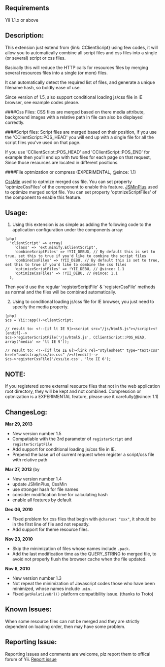 Requirements
--------------
Yii 1.1.x or above


Description:
--------------
This extension just extend from {link: CClientScript} using few codes, it will allow you to automatically combine all script files and css files into a single (or several) script or css files.

Basically this will reduce the HTTP calls for resources files by merging several resources files into a single (or more) files.

It can automatically detect the required list of files, and generate a unique filename hash, so boldly ease of use.

Since version of 1.5, also support conditional loading js/css file in IE browser, see example codes please.

####Css Files:
CSS files are merged based on there media attribute, background images with a relative path in file can also be displayed correctly.

####Script files:
Script files are merged based on their position, If you use the 'CClientScript::POS_HEAD' you will end up with a single file for all the script files you've used on that page.

If you use 'CClientScript::POS_HEAD' and 'CClientScript::POS_END' for example then you'll end up with two files for each page on that request, Since those resources are located in different positions.

####File optmization or compress (EXPERIMENTAL, @since: 1.1)

[CssMin](http://code.google.com/p/cssmin/) used to optmize merged css file. You can set property 'optmizeCssFiles' of the component to enable this feature.
[JSMinPlus](http://crisp.tweakblogs.net/blog/1856/jsmin+-version-13.html) used to optimize merged script file. You can set property 'optmizeScriptFiles' of the component to enable this feature.

Usage:
---------------

1. Using this extension is as simple as adding the following code to the application configuration under the components array:

~~~
[php]
  'clientScript' => array(
    'class' => 'ext.minify.EClientScript',
    'combineScriptFiles' => !YII_DEBUG, // By default this is set to true, set this to true if you'd like to combine the script files
    'combineCssFiles' => !YII_DEBU, // By default this is set to true, set this to true if you'd like to combine the css files
    'optimizeScriptFiles' => !YII_DEBU,	// @since: 1.1
    'optimizeCssFiles' => !YII_DEBU, // @since: 1.1
  ),
~~~

Then you'd use the regular 'registerScriptFile' & 'registerCssFile' methods as normal and the files will be combined automatically.

2. Using to conditional loading js/css file for IE browser, you just need to specify the media property.

~~~
[php]
$cs = Yii::app()->clientScript;

// result to: <!--[if lt IE 9]><script src="/js/html5.js"></script><![endif]-->
$cs->registerScriptFile('/js/html5.js', CClientScript::POS_HEAD, array('media' => 'lt IE 9'));

// result to: <!--[if lte IE 6]><link rel="stylesheet" type="text/css" href="bootstrap/css/ie.css" /><![endif]-->
$cs->registerCssFile('/css/ie.css', 'lte IE 6');

~~~


NOTE:
---------------
If you registered some external resource files that not in the web application root directory, they will be kept and not combined.
Compression or optmization is a EXPERIMENTAL feature, please use it carefully(@since: 1.1)


ChangesLog:
---------------

**Mar 29, 2013**
- New version number 1.5
- Compatiable with the 3rd parameter of `registerScript` and `registerScriptFile`
- Add support for conditional loading js/css file in IE.
- Prepend the base url of current request when register a script/css file with relative path

**Mar 27, 2013** (by 
- New version number 1.4
- update JSMinPlus, CssMin
- use stronger hash for file names
- consider modification time for calculating hash
- enable all features by default

**Dec 06, 2010**
- Fixed problem for css files that begin with `@charset "xxx"`, it should be in the first line of file and not repeatly.
- Add support for theme resource files.

**Nov 23, 2010**
- Skip the minimization of files whose names include `.pack.`
- Add the last modification time as the QUERY_STRING to merged file, to avoid not properly flush the browser cache when the file updated.

**Nov 6, 2010**
- New version number 1.3
- Not repeat the minimization of Javascript codes those who have been minimized, whose names include `.min.`
- Fixed `getRelativeUrl()` platform compatibility issue. (thanks to Troto)


Known Issues:
----------------
When some resource files can not be merged and they are strictly dependent on loading order, then may have some problem.


Reporting Issue:
-----------------
Reporting Issues and comments are welcome, plz report them to offical forum of Yii.
[Report issue](http://www.yiiframework.com/forum/index.php?/topic/12476-extension-eclientscript/)
